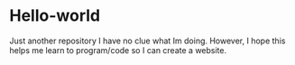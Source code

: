# Hello-world
Just another repository
I have no clue what Im doing. However, I hope this helps me learn to program/code so I can create a website.
